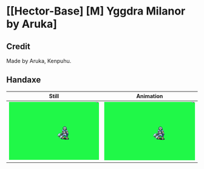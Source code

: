 # [\[Hector-Base\] \[M\] Yggdra Milanor by Aruka]

## Credit

Made by Aruka, Kenpuhu.
	
## Handaxe

| Still | Animation |
| :---: | :-------: |
| ![Handaxe still](./Handaxe_000.png) | ![Handaxe animation](./Handaxe.gif) |
